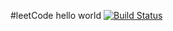 #leetCode
hello world
[![Build
Status](https://travis-ci.org/carwestsam/leetCode.svg?branch=master)](https://travis-ci.org/carwestsam/leetCode)
